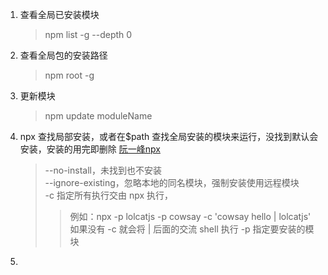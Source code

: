 1. 查看全局已安装模块
    > npm list -g --depth 0

2. 查看全局包的安装路径
    > npm root -g

3. 更新模块
    > npm update moduleName
4. npx 查找局部安装，或者在$path 查找全局安装的模块来运行，没找到默认会安装，安装的用完即删除 [阮一峰npx](http://www.ruanyifeng.com/blog/2019/02/npx.html)
    > --no-install，未找到也不安装  
    > --ignore-existing，忽略本地的同名模块，强制安装使用远程模块  
    > -c 指定所有执行交由 npx 执行，  
    >> 例如：npx -p lolcatjs -p cowsay -c 'cowsay hello | lolcatjs'  
    >> 如果没有 -c 就会将 | 后面的交流 shell 执行
    > -p 指定要安装的模块
5. 